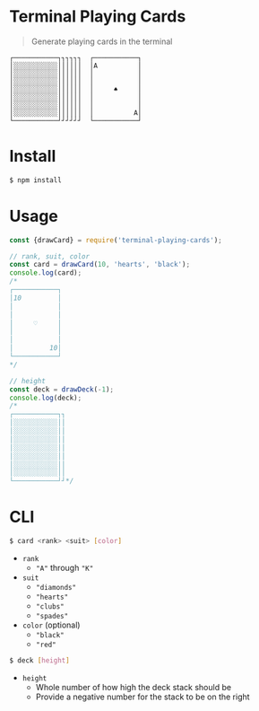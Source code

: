 # Terminal Playing Cards
> Generate playing cards in the terminal

```
┌───────────┐┐┐┐┐┐  ┌───────────┐
│░░░░░░░░░░░││││││  │A          │
│░░░░░░░░░░░││││││  │           │
│░░░░░░░░░░░││││││  │           │
│░░░░░░░░░░░││││││  │     ♠     │
│░░░░░░░░░░░││││││  │           │
│░░░░░░░░░░░││││││  │           │
│░░░░░░░░░░░││││││  │          A│
└───────────┘┘┘┘┘┘  └───────────┘
```

# Install

```sh
$ npm install
```

# Usage

```js
const {drawCard} = require('terminal-playing-cards');

// rank, suit, color
const card = drawCard(10, 'hearts', 'black');
console.log(card);
/*
┌───────────┐
│10         │
│           │
│           │
│     ♡     │
│           │
│           │
│         10│
└───────────┘
*/

// height
const deck = drawDeck(-1);
console.log(deck);
/*
┌───────────┐┐
│░░░░░░░░░░░││
│░░░░░░░░░░░││
│░░░░░░░░░░░││
│░░░░░░░░░░░││
│░░░░░░░░░░░││
│░░░░░░░░░░░││
│░░░░░░░░░░░││
└───────────┘┘*/
```

# CLI

```sh
$ card <rank> <suit> [color]
```

- `rank`
  - `"A"` through `"K"`
- `suit`
  - `"diamonds"`
  - `"hearts"`
  - `"clubs"`
  - `"spades"`
- `color` (optional)
  - `"black"`
  - `"red"`

```sh
$ deck [height]
```

- `height`
  - Whole number of how high the deck stack should be
  - Provide a negative number for the stack to be on the right